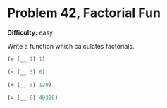 # Problem 42, Factorial Fun

**Difficulty:** easy

Write a function which calculates factorials.

```clj
(= (__ 1) 1)
```

```clj
(= (__ 3) 6)
```

```clj
(= (__ 5) 120)
```

```clj
(= (__ 8) 40320)
```
